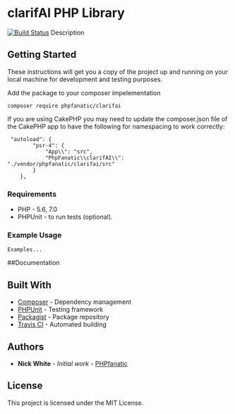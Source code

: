 # clarifAI PHP Library
[![Build Status](https://travis-ci.org/PHPfanatic/clarifai.svg?branch=master)](https://travis-ci.org/PHPfanatic/clarifai)
Description

## Getting Started

These instructions will get you a copy of the project up and running on your local machine for development and testing purposes.  

Add the package to your composer impelementation
```
composer require phpfanatic/clarifai

```

If you are using CakePHP you may need to update the composer.json file of the CakePHP app to have the following for namespacing to work correctly:
```
 "autoload": {
        "psr-4": {
            "App\\": "src",
            "PhpFanatic\\clarifAI\\": "./vendor/phpfanatic/clarifai/src"
        }
    },

```

### Requirements

* PHP - 5.6, 7.0
* PHPUnit - to run tests (optional).

### Example Usage

```
Examples...

```

##Documentation


## Built With

* [Composer](https://getcomposer.org/) - Dependency management
* [PHPUnit](https://phpunit.de/) - Testing framework
* [Packagist](https://packagist.org/) - Package repository
* [Travis CI](https://travis-ci.org/) - Automated building

## Authors

* **Nick White** - *Initial work* - [PHPfanatic](https://github.com/PHPfanatic)

## License

This project is licensed under the MIT License.

